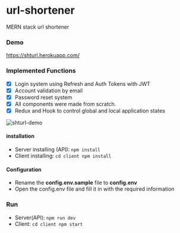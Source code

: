 # url-shortener

MERN stack url shortener 

### Demo
<https://shturl.herokuapp.com/>

### Implemented Functions

- [x] Login system using Refresh and Auth Tokens with JWT
- [x] Account validation by email
- [x] Password reset system
- [x] All components were made from scratch.
- [x] Redux and Hook to control global and local application states

![shturl-demo](https://user-images.githubusercontent.com/24235241/121777290-4b43d380-cb5f-11eb-801e-12c0900fb91e.png)


#### installation

- Server installing (API): `npm install`
- Client installing: `cd client npm install`

#### Configuration 

- Rename the **config.env.sample** file to **config.env**
- Open the config.env file and fill it in with the required information

### Run
- Server(API): `npm run dev`
- Client: `cd client npm start`
